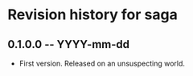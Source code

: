 # Revision history for saga

## 0.1.0.0 -- YYYY-mm-dd

* First version. Released on an unsuspecting world.
